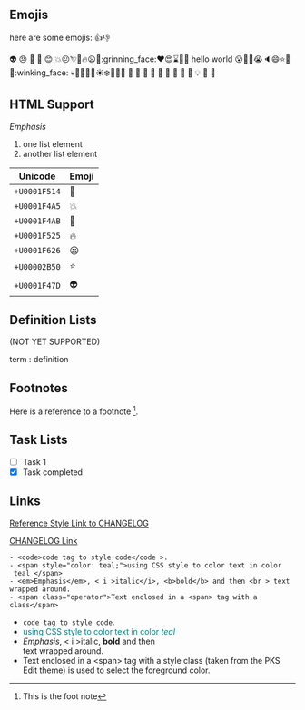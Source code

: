 ## Emojis

here are some emojis: :+1::-1: 

:alien: :angry: :bell: :blue_heart: :blush: :collision::confused::cupid::dizzy::fire::frowning::green_heart::grinning_face::heart::heart_eyes::hourglass::kiss::purple_heart: hello world :open_mouth::rocket::shit::sob::speaker::smile::star::two_hearts::yellow_heart::winking_face:
:skull::eyes::clap::pray::cat::sunny::snowflake::bug::ant::angry: :balloon: :chocolate_bar: :dizzy: :date: :calendar:
:blue_heart:
:banana: :dolphin: :lipstick: :bulb: :crown: :book:

## HTML Support

<em>Emphasis</em>

<ol>
<li>one list element</li>
<li>another list element</li>
</ol>

| Unicode      | Emoji      |
|--------------|------------|
| `+U0001F514` | :bell:     |
| `+U0001F4A5` | :collision:|
| `+U0001F4AB` | :dizzy:    |
| `+U0001F525` | :fire:     |
| `+U0001F626` | :frowning: |
| `+U00002B50` | :star:     |
| `+U0001F47D` | :alien:    |

## Definition Lists
(NOT YET SUPPORTED)

term
 : definition

## Footnotes

Here is a reference to a footnote [^1].

[^1]: This is the foot note

## Task Lists
- [ ] Task 1
- [X] Task completed

## Links

[Reference Style Link to CHANGELOG][1]

[CHANGELOG Link](doc/CHANGELOG.md)
```
- <code>code tag to style code</code >.
- <span style="color: teal;">using CSS style to color text in color _teal_</span>
- <em>Emphasis</em>, < i >italic</i>, <b>bold</b> and then <br > text wrapped around.
- <span class="operator">Text enclosed in a <span> tag with a class</span>
```
- <code>code tag to style code</code >.
- <span style="color: teal;">using CSS style to color text in color _teal_</span>
- <em>Emphasis</em>, < i >italic</i>, <b>bold</b> and then <br > text wrapped around.
- <span class="operator">Text enclosed in a &lt;span&gt; tag with a style class (taken from the PKS Edit theme) is used to select the foreground color.</span>


[1]: doc/CHANGELOG.md (xxxx)
[2]: doc/another.md


